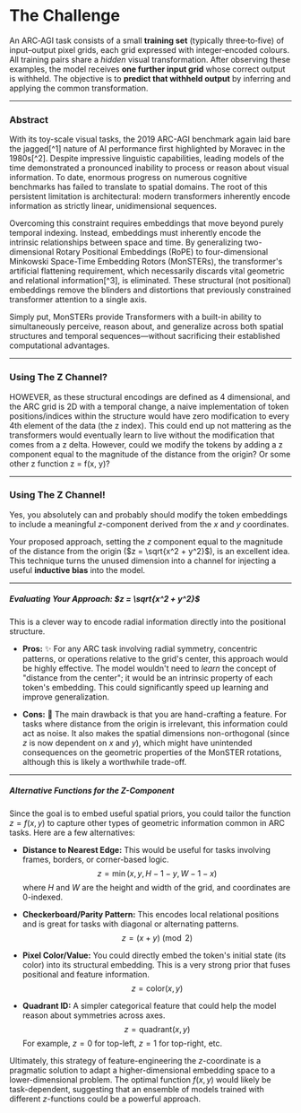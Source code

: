 # The Challenge

An ARC‑AGI task consists of a small **training set** (typically three‑to‑five) of input–output pixel grids, each grid expressed with integer‑encoded colours. All training pairs share a *hidden* visual transformation. After observing these examples, the model receives **one further input grid** whose correct output is withheld. The objective is to **predict that withheld output** by inferring and applying the common transformation.

---

### Abstract

With its toy-scale visual tasks, the 2019 ARC-AGI benchmark again laid bare the jagged[^1] nature of AI performance first highlighted by Moravec in the 1980s[^2]. Despite impressive linguistic capabilities, leading models of the time demonstrated a pronounced inability to process or reason about visual information. To date, enormous progress on numerous cognitive benchmarks has failed to translate to spatial domains. The root of this persistent limitation is architectural: modern transformers inherently encode information as strictly linear, unidimensional sequences.

Overcoming this constraint requires embeddings that move beyond purely temporal indexing. Instead, embeddings must inherently encode the intrinsic relationships between space and time. By generalizing two-dimensional Rotary Positional Embeddings (RoPE) to four-dimensional Minkowski Space-Time Embedding Rotors (MonSTERs), the transformer's artificial flattening requirement, which necessarily discards vital geometric and relational information[^3], is eliminated. These structural (not positional) embeddings remove the blinders and distortions that previously constrained transformer attention to a single axis.

Simply put, MonSTERs provide Transformers with a built-in ability to simultaneously perceive, reason about, and generalize across both spatial structures and temporal sequences—without sacrificing their established computational advantages.

---

### Using The Z Channel?

HOWEVER, as these structural encodings are defined as 4 dimensional, and the ARC grid is 2D with a temporal change, a naive implementation of token positions/indices within the structure would have zero modification to every 4th element of the data (the z index). This could end up not mattering as the transformers would eventually learn to live without the modification that comes from a z delta. However, could we modify the tokens by adding a z component equal to the magnitude of the distance from the origin? Or some other z function z = f(x, y)?

---

### Using The Z Channel!

Yes, you absolutely can and probably should modify the token embeddings to include a meaningful $z$-component derived from the $x$ and $y$ coordinates.

Your proposed approach, setting the $z$ component equal to the magnitude of the distance from the origin ($z = \sqrt{x^2 + y^2}$), is an excellent idea. This technique turns the unused dimension into a channel for injecting a useful **inductive bias** into the model.

---

##### Evaluating Your Approach: $z = \sqrt{x^2 + y^2}$

This is a clever way to encode radial information directly into the positional structure.

* **Pros:** ✨ For any ARC task involving radial symmetry, concentric patterns, or operations relative to the grid's center, this approach would be highly effective. The model wouldn't need to *learn* the concept of "distance from the center"; it would be an intrinsic property of each token's embedding. This could significantly speed up learning and improve generalization.

* **Cons:** 🤔 The main drawback is that you are hand-crafting a feature. For tasks where distance from the origin is irrelevant, this information could act as noise. It also makes the spatial dimensions non-orthogonal (since $z$ is now dependent on $x$ and $y$), which might have unintended consequences on the geometric properties of the MonSTER rotations, although this is likely a worthwhile trade-off.

---

##### Alternative Functions for the Z-Component

Since the goal is to embed useful spatial priors, you could tailor the function $z=f(x,y)$ to capture other types of geometric information common in ARC tasks. Here are a few alternatives:

* **Distance to Nearest Edge:** This would be useful for tasks involving frames, borders, or corner-based logic.
    $$z = \min(x, y, H-1-y, W-1-x)$$
    where $H$ and $W$ are the height and width of the grid, and coordinates are 0-indexed.

* **Checkerboard/Parity Pattern:** This encodes local relational positions and is great for tasks with diagonal or alternating patterns.
    $$z = (x + y) \pmod 2$$

* **Pixel Color/Value:** You could directly embed the token's initial state (its color) into its structural embedding. This is a very strong prior that fuses positional and feature information.
    $$z = \text{color}(x, y)$$

* **Quadrant ID:** A simpler categorical feature that could help the model reason about symmetries across axes.
    $$z = \text{quadrant}(x, y)$$
    For example, $z=0$ for top-left, $z=1$ for top-right, etc.

Ultimately, this strategy of feature-engineering the $z$-coordinate is a pragmatic solution to adapt a higher-dimensional embedding space to a lower-dimensional problem. The optimal function $f(x,y)$ would likely be task-dependent, suggesting that an ensemble of models trained with different $z$-functions could be a powerful approach.